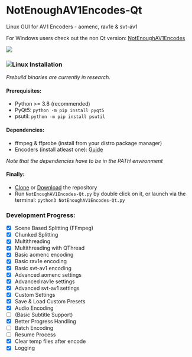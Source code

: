 # NotEnoughAV1Encodes-Qt
Linux GUI for AV1 Encoders - aomenc, rav1e & svt-av1

For Windows users check out the non Qt version: [NotEnoughAV1Encodes](https://github.com/Alkl58/NotEnoughAV1Encodes)

![](https://i.imgur.com/vAavhsE.png)

### ![Linux](https://i.imgur.com/FOmiXXW.png) Installation
*Prebuild binaries are currently in research.*
#### Prerequisites:
- Python >= 3.8 (recommended)
- PyQt5: `python -m pip install pyqt5`
- psutil: `python -m pip install psutil`
#### Dependencies:
- ffmpeg & ffprobe (install from your distro package manager)
- Encoders (install atleast one): [Guide](https://github.com/Alkl58/NotEnoughAV1Encodes-Qt/wiki/Encoders-Building-Guide)

*Note that the dependencies have to be in the PATH environment*
#### Finally:
- [Clone](https://github.com/Alkl58/NotEnoughAV1Encodes-Qt.git) or [Download](https://github.com/Alkl58/NotEnoughAV1Encodes-Qt/archive/main.zip) the repository 
- Run `NotEnoughAV1Encodes-Qt.py` by double click on it, or launch via the terminal: `python3 NotEnoughAV1Encodes-Qt.py`

### Development Progress:
- [X] Scene Based Splitting (FFmpeg)
- [X] Chunked Splitting
- [X] Multithreading
- [X] Multithreading with QThread
- [X] Basic aomenc encoding
- [X] Basic rav1e encoding
- [X] Basic svt-av1 encoding
- [X] Advanced aomenc settings
- [X] Advanced rav1e settings
- [X] Advanced svt-av1 settings
- [X] Custom Settings
- [X] Save & Load Custom Presets
- [X] Audio Encoding
- [ ] (Basic Subtitle Support)
- [X] Better Progress Handling
- [ ] Batch Encoding
- [ ] Resume Process
- [X] Clear temp files after encode
- [X] Logging
